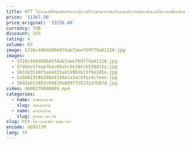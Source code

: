 ```yaml
---
title: HTT โต๊ะกาแฟที่ทันสมัยเรียบง่ายตู้วางทีวีรวมกันการจัดเก็บอเนกประสงค์ห้องนั่งเล่นโต๊ะกาแฟสี่เหลี่ยม
price: '11367.36'
price_original: '15156.49'
currency: THB
discount: 25%
rating: 4
volume: 65
image: S726c496dd88d4f8ab7aee769f79a81120.jpg
images:
  - S726c496dd88d4f8ab7aee769f79a81120.jpg
  - S7d93e3f4ab7b4c08a5c9e192cb538832y.jpg
  - Sb33d3530f5ad4d33a8199b3b73f9e245o.jpg
  - Sa5662358439844349eca3ac4fec4c7een.jpg
  - Sb02eb13882c94810a8897f50132a7b97d.jpg
video: 4000270888669.mp4
categories:
  - name: บ้านและสวน
    slug: านและสวน
  - name: ตกแต่งบ้าน
    slug: ตกแต-งบ-าน
slug: htt-โต-ะกาแฟท-นสม-ยเร
encode: oDXG7JM
lang: th
---
```

  